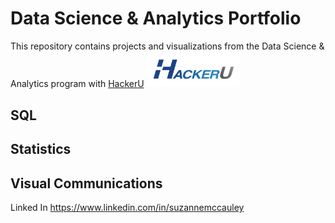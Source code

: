 # Data Science & Analytics Portfolio
This repository contains projects and visualizations from
the Data Science & Analytics program with
[HackerU](https://hackerusa.com/)
<img src="https://github.com/wiazur/data-analytics-portfolio/blob/main/hackeru-logo.png" width="150"/>
## SQL
## Statistics
## Visual Communications
Linked In https://www.linkedin.com/in/suzannemccauley
